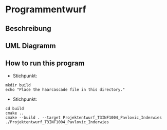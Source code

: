 # Programmentwurf

## Beschreibung

## UML Diagramm



## How to run this program

- Stichpunkt:
```shell
mkdir build
echo "Place the haarcascade file in this directory."
```
- Stichpunkt:
```shell
cd build
cmake ..
cmake --build . --target Projektentwurf_T3INF1004_Pavlovic_Inderwies
./Projektentwurf_T3INF1004_Pavlovic_Inderwies
```